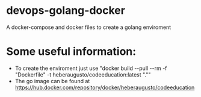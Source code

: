 # devops-golang-docker
A docker-compose and docker files to create a golang enviroment

# Some useful information:

 - To create the enviroment just use "docker build --pull --rm -f "Dockerfile" -t heberaugusto/codeeducation:latest ".""
 - The go image can be found at https://hub.docker.com/repository/docker/heberaugusto/codeeducation

